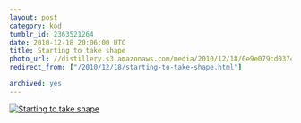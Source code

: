 ```yaml
---
layout: post
category: kod
tumblr_id: 2363521264  
date: 2010-12-18 20:06:00 UTC
title: Starting to take shape
photo_url: //distillery.s3.amazonaws.com/media/2010/12/18/0e9e079cd037491092ba0cb45d0e1ec4_7.jpg
redirect_from: ["/2010/12/18/starting-to-take-shape.html"]

archived: yes
---
```


[![Starting to take shape](//distillery.s3.amazonaws.com/media/2010/12/18/0e9e079cd037491092ba0cb45d0e1ec4_7.jpg)](http://instagr.am/p/m49y/)